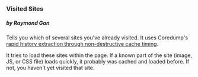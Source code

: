 ### Visited Sites
##### by Raymond Gan

Tells you which of several sites you've already visited. It uses Coredump's [rapid history extraction through non-destructive cache timing](http://lcamtuf.coredump.cx/cachetime/chrome.html).

It tries to load these sites within the page. If a known part of the site (image, JS, or CSS file) loads quickly, it probably was cached and loaded before. If not, you haven't yet visited that site.
